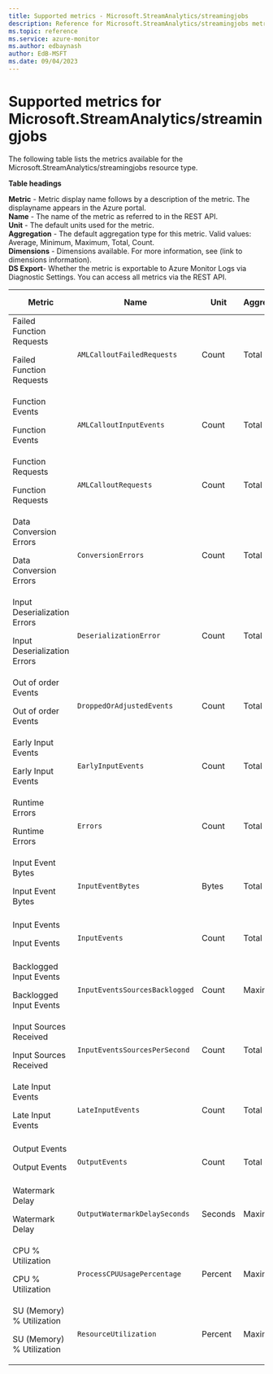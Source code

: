 ```yaml
---
title: Supported metrics - Microsoft.StreamAnalytics/streamingjobs
description: Reference for Microsoft.StreamAnalytics/streamingjobs metrics in Azure Monitor.
ms.topic: reference
ms.service: azure-monitor
ms.author: edbaynash
author: EdB-MSFT
ms.date: 09/04/2023
---
```

# Supported metrics for Microsoft.StreamAnalytics/streamingjobs  
<!-- Data source : naam-->


The following table lists the metrics available for the Microsoft.StreamAnalytics/streamingjobs resource type.

  

**Table headings**
  
**Metric** - Metric display name follows by a description of the metric. The displayname appears in the Azure portal.  
**Name** - The name of the metric as referred to in the REST API.  
**Unit** - The default units used for the metric.  
**Aggregation** - The default aggregation type for this metric. Valid values: Average, Minimum, Maximum, Total, Count.  
**Dimensions** - Dimensions available. For more information, see (link to dimensions information).  
**DS Export**- Whether the metric is exportable to Azure Monitor Logs via Diagnostic Settings.  You can access all metrics via the REST API.  
  
  
|Metric|Name|Unit|Aggregation|Dimensions|DS Export|
|---|---|---|---|---|---|
|Failed Function Requests<p><p>Failed Function Requests |`AMLCalloutFailedRequests` |Count |Total |LogicalName, PartitionId, ProcessorInstance, NodeName |Yes|
|Function Events<p><p>Function Events |`AMLCalloutInputEvents` |Count |Total |LogicalName, PartitionId, ProcessorInstance, NodeName |Yes|
|Function Requests<p><p>Function Requests |`AMLCalloutRequests` |Count |Total |LogicalName, PartitionId, ProcessorInstance, NodeName |Yes|
|Data Conversion Errors<p><p>Data Conversion Errors |`ConversionErrors` |Count |Total |LogicalName, PartitionId, ProcessorInstance, NodeName |Yes|
|Input Deserialization Errors<p><p>Input Deserialization Errors |`DeserializationError` |Count |Total |LogicalName, PartitionId, ProcessorInstance, NodeName |Yes|
|Out of order Events<p><p>Out of order Events |`DroppedOrAdjustedEvents` |Count |Total |LogicalName, PartitionId, ProcessorInstance, NodeName |Yes|
|Early Input Events<p><p>Early Input Events |`EarlyInputEvents` |Count |Total |LogicalName, PartitionId, ProcessorInstance, NodeName |Yes|
|Runtime Errors<p><p>Runtime Errors |`Errors` |Count |Total |LogicalName, PartitionId, ProcessorInstance, NodeName |Yes|
|Input Event Bytes<p><p>Input Event Bytes |`InputEventBytes` |Bytes |Total |LogicalName, PartitionId, ProcessorInstance, NodeName |Yes|
|Input Events<p><p>Input Events |`InputEvents` |Count |Total |LogicalName, PartitionId, ProcessorInstance, NodeName |Yes|
|Backlogged Input Events<p><p>Backlogged Input Events |`InputEventsSourcesBacklogged` |Count |Maximum |LogicalName, PartitionId, ProcessorInstance, NodeName |Yes|
|Input Sources Received<p><p>Input Sources Received |`InputEventsSourcesPerSecond` |Count |Total |LogicalName, PartitionId, ProcessorInstance, NodeName |Yes|
|Late Input Events<p><p>Late Input Events |`LateInputEvents` |Count |Total |LogicalName, PartitionId, ProcessorInstance, NodeName |Yes|
|Output Events<p><p>Output Events |`OutputEvents` |Count |Total |LogicalName, PartitionId, ProcessorInstance, NodeName |Yes|
|Watermark Delay<p><p>Watermark Delay |`OutputWatermarkDelaySeconds` |Seconds |Maximum |LogicalName, PartitionId, ProcessorInstance, NodeName |Yes|
|CPU % Utilization<p><p>CPU % Utilization |`ProcessCPUUsagePercentage` |Percent |Maximum |LogicalName, PartitionId, ProcessorInstance, NodeName |Yes|
|SU (Memory) % Utilization<p><p>SU (Memory) % Utilization |`ResourceUtilization` |Percent |Maximum |LogicalName, PartitionId, ProcessorInstance, NodeName |Yes|


<!--Gen Date:  Mon Sep 04 2023 13:11:00 GMT+0300 (Israel Daylight Time)-->